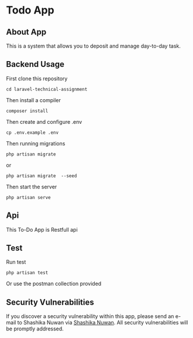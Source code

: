 # Todo App

## About App

This is a system that allows you to deposit and manage day-to-day task.

## Backend Usage

First clone this repository

    cd laravel-technical-assignment

Then install a compiler

    composer install
    
Then create and configure .env

    cp .env.example .env

Then running migrations

    php artisan migrate
    
or

    php artisan migrate  --seed
    
Then start the server

    php artisan serve

## Api

This To-Do App is Restfull api

## Test

Run test

    php artisan test

Or use the postman collection provided
    
## Security Vulnerabilities

If you discover a security vulnerability within this app, please send an e-mail to Shashika Nuwan via [Shashika Nuwan](mailto:kumararanaweera1999@gmail.com). All security vulnerabilities will be promptly addressed.

